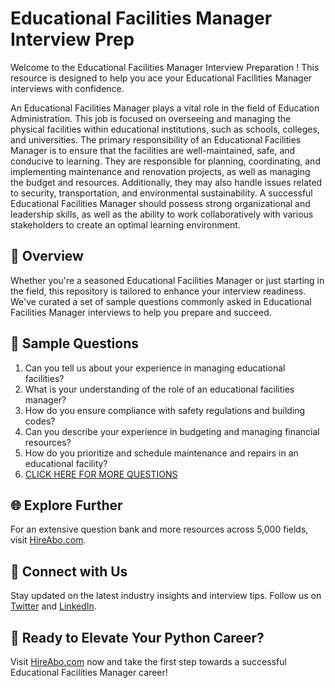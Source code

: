 # Educational Facilities Manager Interview Prep

Welcome to the Educational Facilities Manager Interview Preparation ! This resource is designed to help you ace your Educational Facilities Manager interviews with confidence.

An Educational Facilities Manager plays a vital role in the field of Education Administration. This job is focused on overseeing and managing the physical facilities within educational institutions, such as schools, colleges, and universities. The primary responsibility of an Educational Facilities Manager is to ensure that the facilities are well-maintained, safe, and conducive to learning. They are responsible for planning, coordinating, and implementing maintenance and renovation projects, as well as managing the budget and resources. Additionally, they may also handle issues related to security, transportation, and environmental sustainability. A successful Educational Facilities Manager should possess strong organizational and leadership skills, as well as the ability to work collaboratively with various stakeholders to create an optimal learning environment.

## 🚀 Overview

Whether you're a seasoned Educational Facilities Manager or just starting in the field, this repository is tailored to enhance your interview readiness. We've curated a set of sample questions commonly asked in Educational Facilities Manager interviews to help you prepare and succeed.

## 📝 Sample Questions

1. Can you tell us about your experience in managing educational facilities?
2. What is your understanding of the role of an educational facilities manager?
3. How do you ensure compliance with safety regulations and building codes?
4. Can you describe your experience in budgeting and managing financial resources?
5. How do you prioritize and schedule maintenance and repairs in an educational facility?
6. [CLICK HERE FOR MORE QUESTIONS](https://hireabo.com/job/4_1_29/Educational%20Facilities%20Manager)

## 🌐 Explore Further

For an extensive question bank and more resources across 5,000 fields, visit [HireAbo.com](https://www.hireabo.com).

## 📱 Connect with Us

Stay updated on the latest industry insights and interview tips. Follow us on [Twitter](https://twitter.com/hireabo) and [LinkedIn](https://www.linkedin.com/in/hire-abo-3609972a8/).

## 🚀 Ready to Elevate Your Python Career?

Visit [HireAbo.com](https://www.hireabo.com) now and take the first step towards a successful Educational Facilities Manager career!